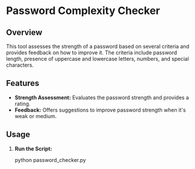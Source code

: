 # Password Complexity Checker

## Overview

This tool assesses the strength of a password based on several criteria and provides feedback on how to improve it. The criteria include password length, presence of uppercase and lowercase letters, numbers, and special characters.

## Features

- **Strength Assessment:** Evaluates the password strength and provides a rating.
- **Feedback:** Offers suggestions to improve password strength when it's weak or medium.

## Usage

1. **Run the Script:**

   python password_checker.py


